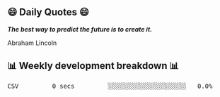 ## 😄 Daily Quotes 😄

_**The best way to predict the future is to create it.**_

Abraham Lincoln



## 📊 Weekly development breakdown 📊

<pre>CSV         0 secs         ░░░░░░░░░░░░░░░░░░░░░   0.0%</pre>